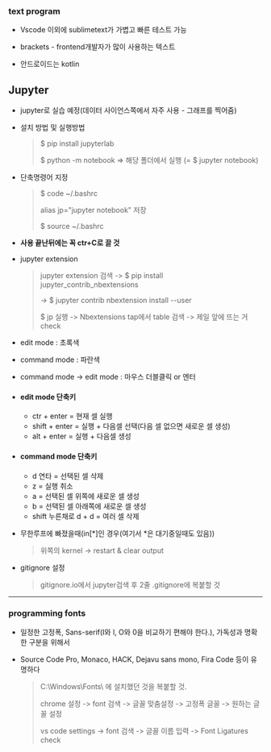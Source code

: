 ### text program

- Vscode 이외에 sublimetext가 가볍고 빠른 테스트 가능
- brackets - frontend개발자가 많이 사용하는 텍스트



- 안드로이드는 kotlin



## Jupyter

- jupyter로 실습 예정(데이터 사이언스쪽에서 자주 사용 - 그래프를 찍어줌)

- 설치 방법 및 실행방법

  > $ pip install jupyterlab
  >
  > $ python -m notebook => 해당 폴더에서 실행 (= $ jupyter notebook)

- 단축명령어 지정

  > $ code ~/.bashrc
  >
  > alias jp="jupyter notebook" 저장
  >
  > $ source ~/.bashrc

- **사용 끝난뒤에는 꼭 ctr+C로 끌 것**

- jupyter extension

  > jupyter extension 검색 -> $ pip install jupyter_contrib_nbextensions
  >
  > -> $ jupyter contrib nbextension install --user
  >
  > $ jp 실행 -> Nbextensions tap에서 table 검색 -> 제일 앞에 뜨는 거 check



- edit mode : 초록색
- command mode : 파란색
- command mode -> edit mode : 마우스 더블클릭 or 엔터



- #### edit mode 단축키

  - ctr + enter = 현재 셀 실행
  - shift + enter = 실행 + 다음셀 선택(다음 셀 없으면 새로운 셀 생성)
  - alt + enter = 실행 + 다음셀 생성

- #### command mode 단축키

  - d 연타 = 선택된 셀 삭제
  - z = 실행 취소
  - a = 선택된 셀 위쪽에 새로운 셀 생성
  - b = 선택된 셀 아래쪽에 새로운 셀 생성
  - shift 누른채로 d + d = 여러 셀 삭제

- 무한루프에 빠졌을때(in[*]인 경우(여기서 *은 대기중일때도 있음))

  > 위쪽의 kernel -> restart & clear output
  
- gitignore 설정

  > gitignore.io에서 jupyter검색 후 2줄 .gitignore에 복붙할 것



-----

### programming fonts

- 일정한 고정폭, Sans-serif(I와 l, O와 0을 비교하기 편해야 한다.), 가독성과 명확한 구분을 위해서

- Source Code Pro, Monaco, HACK, Dejavu sans mono, Fira Code 등이 유명하다

  > C:\Windows\Fonts\ 에 설치했던 것을 복붙할 것.
  >
  > chrome 설정 -> font 검색 -> 글꼴 맞춤설정 -> 고정폭 글꼴 -> 원하는 글꼴 설정
  >
  > vs code settings -> font 검색 ->  글꼴 이름 입력 -> Font Ligatures check
